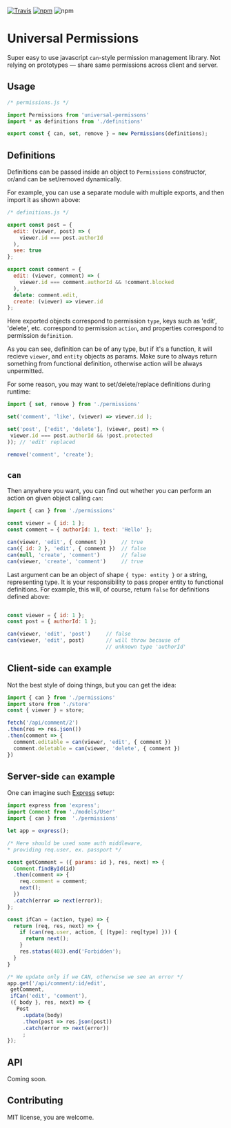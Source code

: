 [![Travis](https://img.shields.io/travis/khrykin/universal-permissions.svg)](https://travis-ci.org/khrykin/universal-permissions)
[![npm](https://img.shields.io/npm/v/universal-permissions.svg)](https://www.npmjs.com/package/universal-permissions)
![npm](https://img.shields.io/npm/dm/universal-permissions.svg)

# Universal Permissions
 Super easy to use javascript `can`-style permission management library. Not relying on prototypes — share same permissions across client and server.

## Usage

 ```javascript
 /* permissions.js */

 import Permissions from 'universal-permissons'
 import * as definitions from './definitions'

 export const { can, set, remove } = new Permissions(definitions);
 ```

## Definitions
Definitions can be passed inside an object to `Permissions` constructor, or/and can be set/removed dynamically.

For example, you can use a separate module with multiple exports, and then import it as shown above:

 ```javascript
/* definitions.js */

 export const post = {
   edit: (viewer, post) => (
     viewer.id === post.authorId
   ),
   see: true
 };

 export const comment = {
   edit: (viewer, comment) => (
     viewer.id === comment.authorId && !comment.blocked
   ),
   delete: comment.edit,
   create: (viewer) => viewer.id
 };

 ```
 Here exported objects correspond to permission `type`, keys such as 'edit', 'delete', etc. correspond to permission `action`, and properties correspond to permission `definition`.

 As you can see, definition can be of any type, but if it's a function, it will recieve `viewer`, and `entity` objects as params.
Make sure to always return something from functional definition, otherwise action will be always unpermitted.

 For some reason, you may want to set/delete/replace definitions during runtime:

 ```javascript
import { set, remove } from './permissions'

set('comment', 'like', (viewer) => viewer.id );

set('post', ['edit', 'delete'], (viewer, post) => (
  viewer.id === post.authorId && !post.protected
)); // 'edit' replaced

remove('comment', 'create');

 ```

## `can`
 Then anywhere you want, you can find out whether you can perform an action on given object calling `can`:

 ```javascript
import { can } from './permissions'

const viewer = { id: 1 };
const comment = { authorId: 1, text: 'Hello' };

can(viewer, 'edit', { comment })     // true
can({ id: 2 }, 'edit', { comment })  // false
can(null, 'create', 'comment')       // false
can(viewer, 'create', 'comment')     // true

 ```
Last argument can be an object of shape `{ type: entity }` or a string, representing type. It is your responsibility to pass proper entity to functional definitions. For example, this will, of course, return `false` for definitions defined above:

```javascript

const viewer = { id: 1 };
const post = { authorId: 1 };

can(viewer, 'edit', 'post')     // false
can(viewer, 'edit', post)       // will throw because of
                                // unknown type 'authorId'

```

## Client-side `can` example
Not the best style of doing things, but you can get the idea:
```javascript
import { can } from './permissions'
import store from './store'
const { viewer } = store;

fetch('/api/comment/2')
.then(res => res.json())
.then(comment => {
  comment.editable = can(viewer, 'edit', { comment })
  comment.deletable = can(viewer, 'delete', { comment })
})
```

## Server-side `can` example
One can imagine such [Express](https://github.com/expressjs/express) setup:

 ```javascript
 import express from 'express';
 import Comment from './models/User'
 import { can } from  './permissions'

 let app = express();

/* Here should be used some auth middleware,
 * providing req.user, ex. passport */

 const getComment = ({ params: id }, res, next) => {
   Comment.findById(id)
   .then(comment => {
     req.comment = comment;
     next();
   })
   .catch(error => next(error));
 };

 const ifCan = (action, type) => {
   return (req, res, next) => {
     if (can(req.user, action, { [type]: req[type] })) {
       return next();
     }
     res.status(403).end('Forbidden');
   }
 }

/* We update only if we CAN, otherwise we see an error */
 app.get('/api/comment/:id/edit',
  getComment,
  ifCan('edit', 'comment'),
  ({ body }, res, next) => {
    Post
      .update(body)
      .then(post => res.json(post))
      .catch(error => next(error))
      ;
 });

 ```

## API

 Coming soon.

## Contributing

MIT license, you are welcome.
